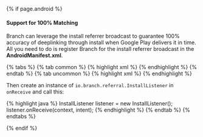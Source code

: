 {% if page.android %}
#### Support for 100% Matching

Branch can leverage the install referrer broadcast to guarantee 100% accuracy of deeplinking through install when Google Play delivers it in time. All you need to do is register Branch for the install referrer broadcast in the **AndroidManifest.xml**.

{% tabs %}
{% tab common %}
{% highlight xml %}
<receiver android:name="io.branch.referral.InstallListener" android:exported="true">
	<intent-filter>
		<action android:name="com.android.vending.INSTALL_REFERRER" />
	<intent-filter>
</receiver>
{% endhighlight %}
{% endtab %}
{% tab uncommon %}
{% highlight xml %}
<receiver android:name="com.myapp.CustomInstallListener" android:exported="true">
	<intent-filter>
		<action android:name="com.android.vending.INSTALL_REFERRER" />
	</intent-filter>
</receiver>
{% endhighlight %}

Then create an instance of `io.branch.referral.InstallListener` in `onReceive` and call this:

{% highlight java %}
InstallListener listener = new InstallListener();
listener.onReceive(context, intent);
{% endhighlight %}
{% endtab %}
{% endtabs %}

{% endif %}

